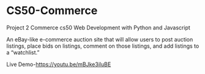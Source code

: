 # CS50-Commerce
Project 2 Commerce cs50 Web Development with Python and Javascript

An eBay-like e-commerce auction site that will allow users to post auction listings, place bids on listings, comment on those listings, and add listings to a “watchlist.”

Live Demo-https://youtu.be/mBJke3iluBE
